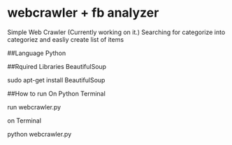 # webcrawler + fb analyzer
Simple Web Crawler (Currently working on it.)
Searching for categorize into categoriez and easliy create list of items

##Language
Python

##Rquired Libraries
BeautifulSoup

sudo apt-get install BeautifulSoup

##How to run
On Python Terminal

 run webcrawler.py

on Terminal

python webcrawler.py

